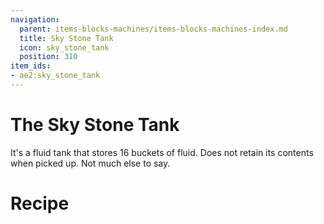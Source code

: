 ```yaml
---
navigation:
  parent: items-blocks-machines/items-blocks-machines-index.md
  title: Sky Stone Tank
  icon: sky_stone_tank
  position: 310
item_ids:
- ae2:sky_stone_tank
---
```

# The Sky Stone Tank

<BlockImage id="sky_stone_tank" scale="8" />

It's a fluid tank that stores 16 buckets of fluid. Does not retain its contents when picked up. Not much else to say.

# Recipe

<RecipeFor id="sky_stone_tank" />